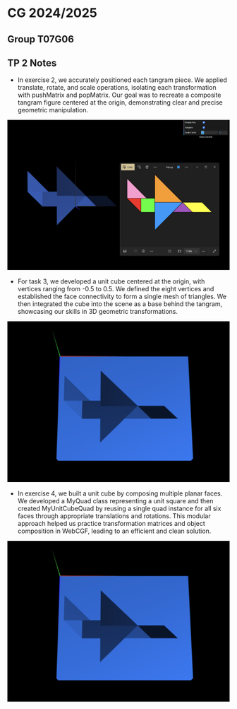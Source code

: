 
# CG 2024/2025

## Group T07G06

## TP 2 Notes


- In exercise 2, we accurately positioned each tangram piece. We applied translate, rotate, and scale operations, isolating each transformation with pushMatrix and popMatrix. Our goal was to recreate a composite tangram figure centered at the origin, demonstrating clear and precise geometric manipulation. 

![Screenshot 1](tp2/screenshots/cg-t07g06-tp2-1.png)

- For task 3, we developed a unit cube centered at the origin, with vertices ranging from -0.5 to 0.5. We defined the eight vertices and established the face connectivity to form a single mesh of triangles. We then integrated the cube into the scene as a base behind the tangram, showcasing our skills in 3D geometric transformations. 

![Screenshot 2](tp2/screenshots/cg-t07g06-tp2-2.png)

- In exercise 4, we built a unit cube by composing multiple planar faces. We developed a MyQuad class representing a unit square and then created MyUnitCubeQuad by reusing a single quad instance for all six faces through appropriate translations and rotations. This modular approach helped us practice transformation matrices and object composition in WebCGF, leading to an efficient and clean solution.

![Screenshot 2](tp2/screenshots/cg-t07g06-tp2-2.png)

